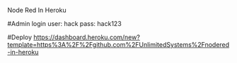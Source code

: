 Node Red In Heroku

#Admin login
user: hack
pass: hack123

#Deploy
https://dashboard.heroku.com/new?template=https%3A%2F%2Fgithub.com%2FUnlimitedSystems%2Fnodered-in-heroku